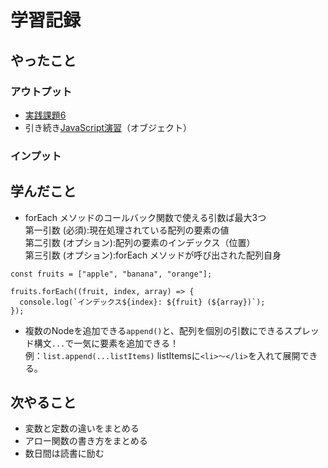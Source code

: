 # 学習記録

## やったこと

### アウトプット
- [実践課題6](../practice/submission/6_array/)
- 引き続き[JavaScript演習](../practice/javascript/)（オブジェクト）

### インプット

## 学んだこと
- forEach メソッドのコールバック関数で使える引数ば最大3つ  
第一引数 (必須):現在処理されている配列の要素の値  
第二引数 (オプション):配列の要素のインデックス（位置）  
第三引数 (オプション):forEach メソッドが呼び出された配列自身
```
const fruits = ["apple", "banana", "orange"];

fruits.forEach((fruit, index, array) => {
  console.log(`インデックス${index}: ${fruit} (${array})`);
});
```
- 複数のNodeを追加できる`append()`と、配列を個別の引数にできるスプレッド構文`...`で一気に要素を追加できる！  
例：`list.append(...listItems)` listItemsに`<li>～</li>`を入れて展開できる。

## 次やること
- 変数と定数の違いをまとめる
- アロー関数の書き方をまとめる
- 数日間は読書に励む